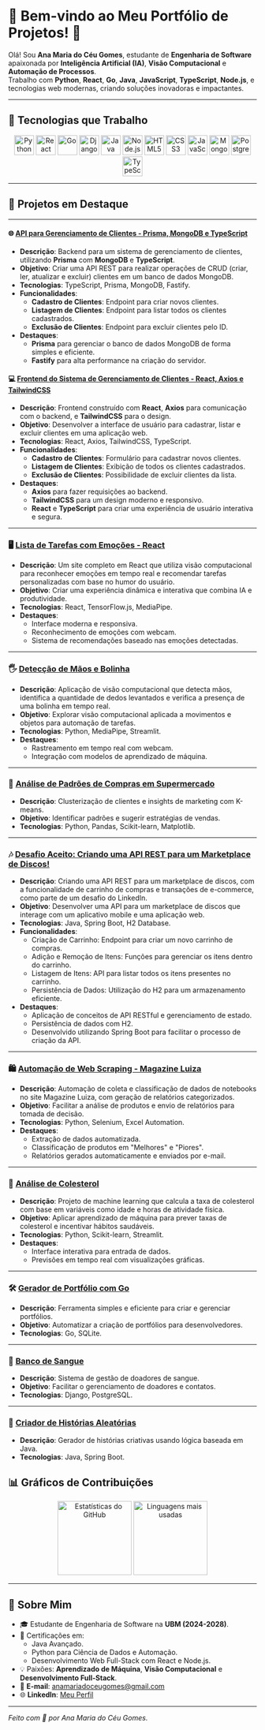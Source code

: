 # 🎨 Bem-vindo ao Meu Portfólio de Projetos! 👋

Olá! Sou **Ana Maria do Céu Gomes**, estudante de **Engenharia de Software** apaixonada por **Inteligência Artificial (IA)**, **Visão Computacional** e **Automação de Processos**.  
Trabalho com **Python**, **React**, **Go**, **Java**, **JavaScript**, **TypeScript**, **Node.js**, e tecnologias web modernas, criando soluções inovadoras e impactantes.

---

## 🚀 Tecnologias que Trabalho

<div align="center">
  <img src="https://cdn.jsdelivr.net/gh/devicons/devicon/icons/python/python-original.svg" alt="Python" width="40" height="40"/>
  <img src="https://cdn.jsdelivr.net/gh/devicons/devicon/icons/react/react-original.svg" alt="React" width="40" height="40"/>
  <img src="https://cdn.jsdelivr.net/gh/devicons/devicon/icons/go/go-original.svg" alt="Go" width="40" height="40"/>
  <img src="https://cdn.jsdelivr.net/gh/devicons/devicon/icons/django/django-plain.svg" alt="Django" width="40" height="40"/>
  <img src="https://cdn.jsdelivr.net/gh/devicons/devicon/icons/java/java-original.svg" alt="Java" width="40" height="40"/>
  <img src="https://cdn.jsdelivr.net/gh/devicons/devicon/icons/nodejs/nodejs-original.svg" alt="Node.js" width="40" height="40"/>
  <img src="https://cdn.jsdelivr.net/gh/devicons/devicon/icons/html5/html5-original.svg" alt="HTML5" width="40" height="40"/>
  <img src="https://cdn.jsdelivr.net/gh/devicons/devicon/icons/css3/css3-original.svg" alt="CSS3" width="40" height="40"/>
  <img src="https://cdn.jsdelivr.net/gh/devicons/devicon/icons/javascript/javascript-original.svg" alt="JavaScript" width="40" height="40"/>
  <img src="https://cdn.jsdelivr.net/gh/devicons/devicon/icons/mongodb/mongodb-original.svg" alt="MongoDB" width="40" height="40"/>
  <img src="https://cdn.jsdelivr.net/gh/devicons/devicon/icons/postgresql/postgresql-original.svg" alt="PostgreSQL" width="40" height="40"/>
  <img src="https://cdn.jsdelivr.net/gh/devicons/devicon/icons/typescript/typescript-original.svg" alt="TypeScript" width="40" height="40"/>
</div>

---

## 📂 Projetos em Destaque

---


#### 🌐 [API para Gerenciamento de Clientes - Prisma, MongoDB e TypeScript](https://github.com/Annnaceu/BackBancodeDados.git)
- **Descrição**: Backend para um sistema de gerenciamento de clientes, utilizando **Prisma** com **MongoDB** e **TypeScript**.
- **Objetivo**: Criar uma API REST para realizar operações de CRUD (criar, ler, atualizar e excluir) clientes em um banco de dados MongoDB.
- **Tecnologias**: TypeScript, Prisma, MongoDB, Fastify.
- **Funcionalidades**:
  - **Cadastro de Clientes**: Endpoint para criar novos clientes.
  - **Listagem de Clientes**: Endpoint para listar todos os clientes cadastrados.
  - **Exclusão de Clientes**: Endpoint para excluir clientes pelo ID.
- **Destaques**:
  - **Prisma** para gerenciar o banco de dados MongoDB de forma simples e eficiente.
  - **Fastify** para alta performance na criação do servidor.

#### 💻 [Frontend do Sistema de Gerenciamento de Clientes - React, Axios e TailwindCSS](https://github.com/Annnaceu/FrontBancoDeDados.git)
- **Descrição**: Frontend construído com **React**, **Axios** para comunicação com o backend, e **TailwindCSS** para o design.
- **Objetivo**: Desenvolver a interface de usuário para cadastrar, listar e excluir clientes em uma aplicação web.
- **Tecnologias**: React, Axios, TailwindCSS, TypeScript.
- **Funcionalidades**:
  - **Cadastro de Clientes**: Formulário para cadastrar novos clientes.
  - **Listagem de Clientes**: Exibição de todos os clientes cadastrados.
  - **Exclusão de Clientes**: Possibilidade de excluir clientes da lista.
- **Destaques**:
  - **Axios** para fazer requisições ao backend.
  - **TailwindCSS** para um design moderno e responsivo.
  - **React** e **TypeScript** para criar uma experiência de usuário interativa e segura.

---


### 🖥️ [Lista de Tarefas com Emoções - React](https://github.com/Annnaceu/lista-tarefas-emocoes.git)
- **Descrição**: Um site completo em React que utiliza visão computacional para reconhecer emoções em tempo real e recomendar tarefas personalizadas com base no humor do usuário.
- **Objetivo**: Criar uma experiência dinâmica e interativa que combina IA e produtividade.
- **Tecnologias**: React, TensorFlow.js, MediaPipe.
- **Destaques**:
  - Interface moderna e responsiva.
  - Reconhecimento de emoções com webcam.
  - Sistema de recomendações baseado nas emoções detectadas.

---

### 🖐️ [Detecção de Mãos e Bolinha](https://github.com/Annnaceu/detector-maos.git)
- **Descrição**: Aplicação de visão computacional que detecta mãos, identifica a quantidade de dedos levantados e verifica a presença de uma bolinha em tempo real.
- **Objetivo**: Explorar visão computacional aplicada a movimentos e objetos para automação de tarefas.
- **Tecnologias**: Python, MediaPipe, Streamlit.
- **Destaques**:
  - Rastreamento em tempo real com webcam.
  - Integração com modelos de aprendizado de máquina.

---

### 🛒 [Análise de Padrões de Compras em Supermercado](https://github.com/Annnaceu/analise-supermercado.git)
- **Descrição**: Clusterização de clientes e insights de marketing com K-means.
- **Objetivo**: Identificar padrões e sugerir estratégias de vendas.
- **Tecnologias**: Python, Pandas, Scikit-learn, Matplotlib.

---

### 🎶 [Desafio Aceito: Criando uma API REST para um Marketplace de Discos!](https://github.com/Annnaceu/marketplace-api.git)
- **Descrição**: Criando uma API REST para um marketplace de discos, com a funcionalidade de carrinho de compras e transações de e-commerce, como parte de um desafio do LinkedIn.
- **Objetivo**: Desenvolver uma API para um marketplace de discos que interage com um aplicativo mobile e uma aplicação web.
- **Tecnologias**: Java, Spring Boot, H2 Database.
- **Funcionalidades**:
  - Criação de Carrinho: Endpoint para criar um novo carrinho de compras.
  - Adição e Remoção de Itens: Funções para gerenciar os itens dentro do carrinho.
  - Listagem de Itens: API para listar todos os itens presentes no carrinho.
  - Persistência de Dados: Utilização do H2 para um armazenamento eficiente.
- **Destaques**:
  - Aplicação de conceitos de API RESTful e gerenciamento de estado.
  - Persistência de dados com H2.
  - Desenvolvido utilizando Spring Boot para facilitar o processo de criação da API.

---

### 🛍️ [Automação de Web Scraping - Magazine Luiza](https://github.com/Annnaceu/DesafioPratico.git)
- **Descrição**: Automação de coleta e classificação de dados de notebooks no site Magazine Luiza, com geração de relatórios categorizados.
- **Objetivo**: Facilitar a análise de produtos e envio de relatórios para tomada de decisão.
- **Tecnologias**: Python, Selenium, Excel Automation.
- **Destaques**:
  - Extração de dados automatizada.
  - Classificação de produtos em "Melhores" e "Piores".
  - Relatórios gerados automaticamente e enviados por e-mail.

---

### 🧬 [Análise de Colesterol](https://github.com/Annnaceu/colesterol-analysis.git)
- **Descrição**: Projeto de machine learning que calcula a taxa de colesterol com base em variáveis como idade e horas de atividade física.
- **Objetivo**: Aplicar aprendizado de máquina para prever taxas de colesterol e incentivar hábitos saudáveis.
- **Tecnologias**: Python, Scikit-learn, Streamlit.
- **Destaques**:
  - Interface interativa para entrada de dados.
  - Previsões em tempo real com visualizações gráficas.

---

### 🛠️ [Gerador de Portfólio com Go](https://github.com/Annnaceu/gerador-portifolio.git)
- **Descrição**: Ferramenta simples e eficiente para criar e gerenciar portfólios.
- **Objetivo**: Automatizar a criação de portfólios para desenvolvedores.
- **Tecnologias**: Go, SQLite.

---

### 💉 [Banco de Sangue](https://github.com/Annnaceu/Banco_de_Sangue.git)
- **Descrição**: Sistema de gestão de doadores de sangue.
- **Objetivo**: Facilitar o gerenciamento de doadores e contatos.
- **Tecnologias**: Django, PostgreSQL.

- ---


### 📖 [Criador de Histórias Aleatórias](https://github.com/Annnaceu/Historias_java.git)
- **Descrição**: Gerador de histórias criativas usando lógica baseada em Java.
- **Tecnologias**: Java, Spring Boot.


## 📊 Gráficos de Contribuições
<div align="center">
  <img src="https://github-readme-stats.vercel.app/api?username=Annnaceu&show_icons=true&theme=radical" alt="Estatísticas do GitHub" height="150"/>
  <img src="https://github-readme-stats.vercel.app/api/top-langs/?username=Annnaceu&layout=compact&theme=radical" alt="Linguagens mais usadas" height="150"/>
</div>

---

## 🌟 Sobre Mim
- 🎓 Estudante de Engenharia de Software na **UBM (2024-2028)**.
- 🎯 Certificações em:
  - Java Avançado.
  - Python para Ciência de Dados e Automação.
  - Desenvolvimento Web Full-Stack com React e Node.js.
- 💡 Paixões: **Aprendizado de Máquina**, **Visão Computacional** e **Desenvolvimento Full-Stack**.
- 📧 **E-mail**: [anamariadoceugomes@gmail.com](mailto:anamariadoceugomes@gmail.com)  
- 🌐 **LinkedIn**: [Meu Perfil](https://www.linkedin.com/in/ana-gomes080520)

---

*Feito com 💖 por Ana Maria do Céu Gomes.*


       



